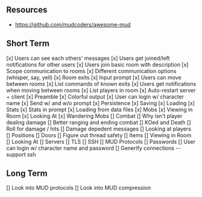 ## Resources
* https://github.com/mudcoders/awesome-mud

## Short Term
[x] Users can see each others' messages
[x] Users get joined/left notifications for other users
[x] Users join basic room with description
[x] Scope communication to rooms
[x] Different communication options (whisper, say, yell)
[x] Room exits
[x] Input prompt
[x] Users can move between rooms
[x] List commands of known exits
[x] Users get notifications when moving between rooms
[x] List players in room
[x] Auto-restart server + client
[x] Preamble
[x] Colorful output 
[x] User can login w/ character name
[x] Send w/ and w/o prompt
[x] Persistence
    [x] Saving
    [x] Loading
[x] Stats
[x] Stats in prompt
[x] Loading from data files
[x] Mobs
    [x] Viewing in Room
    [x] Looking At
[x] Wandering Mobs
[] Combat
    [] Why isn't player dealing damage
    [] Better ranging and ending combat
    [] KOed and Death
    [] Roll for damage / hits
    [] Damage depedent messages
[] Looking at players
[] Positions
[] Doors
[] Figure out thread safety
[] Items
    [] Viewing in Room
    [] Looking At
[] Servers
    [] TLS
    [] SSH
    [] MUD Protocols
[] Passwords
[] User can login w/ character name and password
[] Generify connections -- support ssh

## Long Term
[] Look into MUD protocols
[] Look into MUD compression